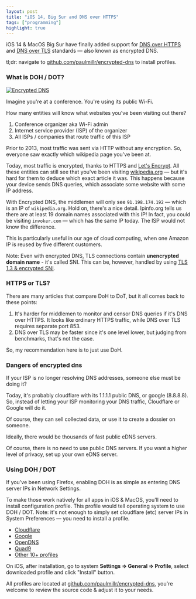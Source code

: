 ```yaml
---
layout: post
title: "iOS 14, Big Sur and DNS over HTTPS"
tags: ["programming"]
highlight: true
---
```


iOS 14 & MacOS Big Sur have finally added support for [DNS over HTTPS](https://en.wikipedia.org/wiki/DNS_over_HTTPS) and [DNS over TLS](https://en.wikipedia.org/wiki/DNS_over_TLS) standards — also known as encrypted DNS.

tl;dr: navigate to [github.com/paulmillr/encrypted-dns](https://github.com/paulmillr/encrypted-dns) to install profiles.

### What is DOH / DOT?

[![Encrypted DNS](/media/posts/encrypted-dns/edns.png)](/media/posts/encrypted-dns/edns.png)

Imagine you're at a conference. You're using its public Wi-Fi.

How many entities will know what websites you've been visiting out there?

1. Conference organizer aka Wi-Fi admin
2. Internet service provider (ISP) of the organizer
3. All ISPs / companies that route traffic of this ISP

Prior to 2013, most traffic was sent via HTTP without any encryption. So, everyone saw exactly which wikipedia page you've been at.

Today, most traffic is encrypted, thanks to HTTPS and [Let's Encrypt](https://letsencrypt.org/). All these entities can still see that you've been visiting [wikipedia.org](https://wikipedia.org) — but it's hard for them to deduce which exact article it was. This happens because your device sends DNS queries, which associate some website with some IP address.

With Encrypted DNS, the middlemen will only see `91.198.174.192` — which is an IP of `wikipedia.org`. Hold on, there's a nice detail. Ipinfo.org tells us there are at least 19 domain names associated with this IP! In fact, you could be visiting `invoker.com` — which has the same IP today. The ISP would not know the difference.

This is particularly useful in our age of cloud computing, when one Amazon IP is reused by five different customers.

Note: Even with encrypted DNS, TLS connections contain **unencrypted domain name** - it's called SNI. This can be, however, handled by using [TLS 1.3 & encrypted SNI](https://blog.cloudflare.com/encrypted-sni/).

### HTTPS or TLS?

There are many articles that compare DoH to DoT, but it all comes back to these points:

1. It's harder for middlemen to monitor and censor DNS queries if it's DNS over HTTPS. It looks like ordinary HTTPS traffic, while DNS over TLS requires separate port 853.
2. DNS over TLS may be faster since it's one level lower, but judging from benchmarks, that's not the case.

So, my recommendation here is to just use DoH.

### Dangers of encrypted dns

If your ISP is no longer resolving DNS addresses, someone else must be doing it?

Today, it's probably cloudflare with its 1.1.1.1 public DNS, or google (8.8.8.8). So, instead of letting your ISP monitoring your DNS traffic, Cloudflare or Google will do it.

Of course, they can sell collected data, or use it to create a dossier on someone.

Ideally, there would be thousands of fast public eDNS servers.

Of course, there is no need to use public DNS servers. If you want a higher level of privacy, set up your own eDNS server.

### Using DOH / DOT

If you've been using Firefox, enabling DOH is as simple as entering DNS server IPs in Network Settings.

To make those work natively for all apps in iOS & MacOS, you'll need to install configuration profile. This profile would tell operating system to use DOH / DOT. Note: it's not enough to simply set cloudflare (etc) server IPs in System Preferences — you need to install a profile.

- [Cloudflare](https://github.com/paulmillr/encrypted-dns/raw/master/profiles/cloudflare-https.mobileconfig)
- [Google](https://github.com/paulmillr/encrypted-dns/raw/master/profiles/google-https.mobileconfig)
- [OpenDNS](https://github.com/paulmillr/encrypted-dns/raw/master/profiles/opendns-https.mobileconfig)
- [Quad9](https://raw.githubusercontent.com/paulmillr/encrypted-dns/master/profiles/quad9-https.mobileconfig)
- [Other 10+ profiles](https://github.com/paulmillr/encrypted-dns)

On iOS, after installation, go to system <b>Settings => General => Profile</b>, select downloaded profile and click "Install" button.

All profiles are located at [github.com/paulmillr/encrypted-dns](https://github.com/paulmillr/encrypted-dns), you're welcome to review the source code & adjust it to your needs.
